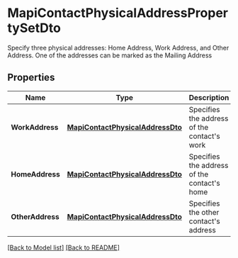 # MapiContactPhysicalAddressPropertySetDto
Specify three physical addresses: Home Address, Work Address, and Other Address. One of the addresses can be marked as the Mailing Address             

## Properties
Name | Type | Description | Notes
------------ | ------------- | ------------- | -------------
**WorkAddress** | [**MapiContactPhysicalAddressDto**](MapiContactPhysicalAddressDto.md) | Specifies the address of the contact&#39;s work              | [optional] 
**HomeAddress** | [**MapiContactPhysicalAddressDto**](MapiContactPhysicalAddressDto.md) | Specifies the address of the contact&#39;s home              | [optional] 
**OtherAddress** | [**MapiContactPhysicalAddressDto**](MapiContactPhysicalAddressDto.md) | Specifies the other contact&#39;s address              | [optional] 


[[Back to Model list]](Models.md) [[Back to README]](README.md)

